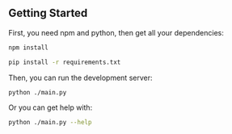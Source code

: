 ## Getting Started

First, you need npm and python, then get all your dependencies:

```bash
npm install

pip install -r requirements.txt
```

Then, you can run the development server:
```bash
python ./main.py
```

Or you can get help with:

```bash
python ./main.py --help
```